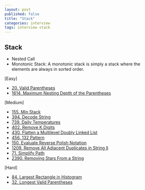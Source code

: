 ```yaml
---
layout: post
published: false
title: "Stack"
categories: interview
tags: interview stack
---
```


## Stack

- Nested Call
- Monotonic Stack: A monotonic stack is simply a stack where the elements are always in sorted order.

[Easy]
- [20. Valid Parentheses](/interview/2023/05/21/valid-parentheses/)
- [1614. Maximum Nesting Depth of the Parentheses](problems/2023-05-21-maximum-nesting-depth-of-the-parentheses.md)

[Medium]
- [155. Min Stack](/interview/2023/05/21/min-stack/)
- [394. Decode String](/interview/2023/05/21/decode-string/)
- [739. Daily Temperatures](/interview/2023/05/21/daily-temperatures/)
- [402. Remove K Digits](/interview/2023/05/21/remove-k-digits/)
- [430. Flatten a Multilevel Doubly Linked List](/interview/2023/05/22/flatten-a-multilevel-doubly-linked-list/)
- [456. 132 Pattern](/interview/2023/05/21/132-pattern/)
- [150. Evaluate Reverse Polish Notation](/interview/2023/05/21/evaluate-reverse-polish-notation/)
- [1209. Remove All Adjacent Duplicates in String II](/interview/2023/05/21/remove-all-adjacent-duplicates-in-string-ii/)
- [71. Simplify Path](problems/2023-05-19-simplify-path.md)
- [2390. Removing Stars From a String](/interview/2023/05/21/removing-stars-from-a-string/)

[Hard]
- [84. Largest Rectangle in Histogram](/interview/2023/05/21/largest-rectangle-in-histogram/)
- [32. Longest Valid Parentheses](/interview/2023/05/21/longest-valid-parentheses/)
